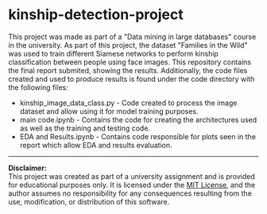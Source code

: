 # kinship-detection-project
This project was made as part of a "Data mining in large databases" course in the university.
As part of this project, the dataset "Families in the Wild" was used to train different Siamese networks to perform kinship classification between people using face images.
This repository contains the final report submited, showing the results.
Additionally, the code files created and used to produce results is found under the code directory with the following files:
  * kinship_image_data_class.py - Code created to process the image dataset and allow using it for model training purposes.
  * main code.ipynb - Contains the code for creating the architectures used as well as the training and testing code.
  * EDA and Results.ipynb - Contains code responsible for plots seen in the report which allow EDA and results evaluation.

---

**Disclaimer:**  
This project was created as part of a university assignment and is provided for educational purposes only. It is licensed under the [MIT License](./LICENSE), and the author assumes no responsibility for any consequences resulting from the use, modification, or distribution of this software.
